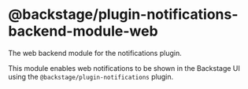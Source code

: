 # @backstage/plugin-notifications-backend-module-web

The web backend module for the notifications plugin.

This module enables web notifications to be shown in the Backstage UI using the
`@backstage/plugin-notifications` plugin.
